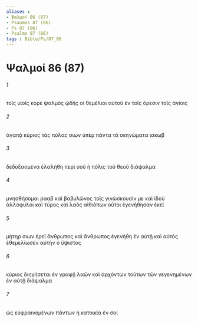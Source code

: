 ```yaml
---
aliases : 
- Ψαλμοί 86 (87)
- Psaumes 87 (86)
- Ps 87 (86)
- Psalms 87 (86)
tags : Bible/Ps/87_86
---
```


# Ψαλμοί 86 (87)

###### 1
τοῖς υἱοῖς κορε ψαλμὸς ᾠδῆς οἱ θεμέλιοι αὐτοῦ ἐν τοῖς ὄρεσιν τοῖς ἁγίοις
###### 2
ἀγαπᾷ κύριος τὰς πύλας σιων ὑπὲρ πάντα τὰ σκηνώματα ιακωβ
###### 3
δεδοξασμένα ἐλαλήθη περὶ σοῦ ἡ πόλις τοῦ θεοῦ διάψαλμα
###### 4
μνησθήσομαι ρααβ καὶ βαβυλῶνος τοῖς γινώσκουσίν με καὶ ἰδοὺ ἀλλόφυλοι καὶ τύρος καὶ λαὸς αἰθιόπων οὗτοι ἐγενήθησαν ἐκεῖ
###### 5
μήτηρ σιων ἐρεῖ ἄνθρωπος καὶ ἄνθρωπος ἐγενήθη ἐν αὐτῇ καὶ αὐτὸς ἐθεμελίωσεν αὐτὴν ὁ ὕψιστος
###### 6
κύριος διηγήσεται ἐν γραφῇ λαῶν καὶ ἀρχόντων τούτων τῶν γεγενημένων ἐν αὐτῇ διάψαλμα
###### 7
ὡς εὐφραινομένων πάντων ἡ κατοικία ἐν σοί
